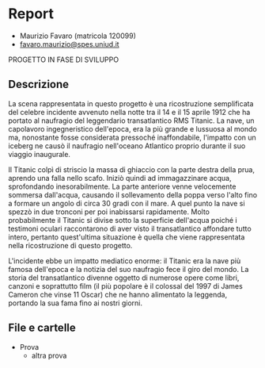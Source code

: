 # Report

- Maurizio Favaro (matricola 120099)
- favaro.maurizio@spes.uniud.it

PROGETTO IN FASE DI SVILUPPO

## Descrizione

La scena rappresentata in questo progetto è una ricostruzione semplificata del celebre incidente avvenuto nella notte tra il 14 e il 15 aprile 1912 che ha portato al naufragio del leggendario transatlantico RMS Titanic. La nave, un capolavoro ingegneristico dell'epoca, era la più grande e lussuosa al mondo ma, nonostante fosse considerata pressoché inaffondabile, l'impatto con un iceberg ne causò il naufragio nell'oceano Atlantico proprio durante il suo viaggio inaugurale.

Il Titanic colpì di striscio la massa di ghiaccio con la parte destra della prua, aprendo una falla nello scafo. Iniziò quindi ad immagazzinare acqua, sprofondando inesorabilmente. La parte anteriore venne velocemente sommersa dall'acqua, causando il sollevamento della poppa verso l'alto fino a formare un angolo di circa 30 gradi con il mare. A quel punto la nave si spezzò in due tronconi per poi inabissarsi rapidamente. Molto probabilmente il Titanic si divise sotto la superficie dell'acqua poiché i testimoni oculari raccontarono di aver visto il transatlantico affondare tutto intero, pertanto quest'ultima situazione è quella che viene rappresentata nella ricostruzione di questo progetto.

L'incidente ebbe un impatto mediatico enorme: il Titanic era la nave più famosa dell'epoca e la notizia del suo naufragio fece il giro del mondo. La storia del transatlantico divenne oggetto di numerose opere come libri, canzoni e soprattutto film (il più popolare è il colossal del 1997 di James Cameron che vinse 11 Oscar) che ne hanno alimentato la leggenda, portando la sua fama fino ai nostri giorni.

## File e cartelle

* Prova
  * altra prova
